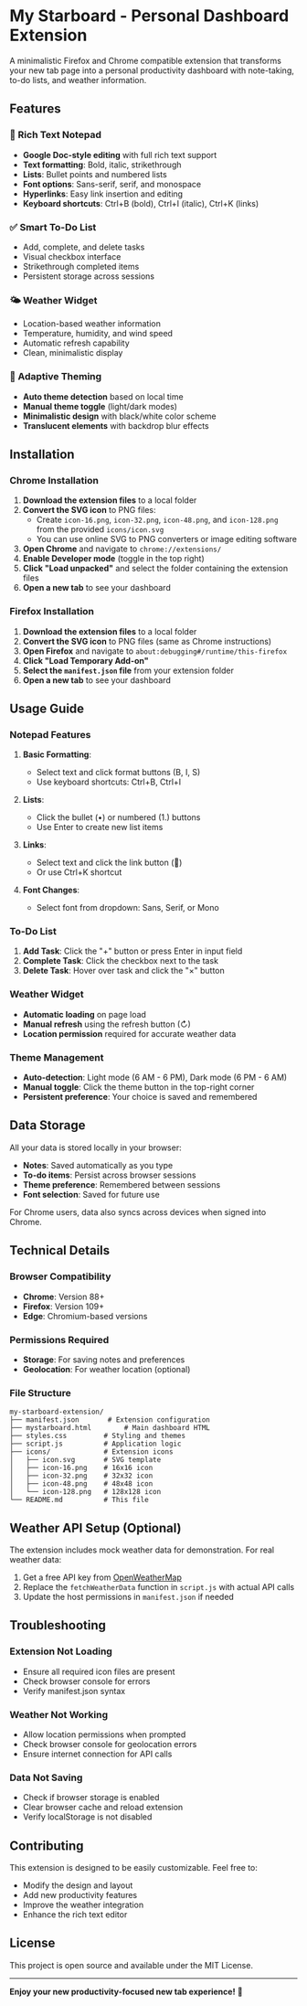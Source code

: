# My Starboard - Personal Dashboard Extension

A minimalistic Firefox and Chrome compatible extension that transforms your new tab page into a personal productivity dashboard with note-taking, to-do lists, and weather information.

## Features

### 📝 Rich Text Notepad
- **Google Doc-style editing** with full rich text support
- **Text formatting**: Bold, italic, strikethrough
- **Lists**: Bullet points and numbered lists
- **Font options**: Sans-serif, serif, and monospace
- **Hyperlinks**: Easy link insertion and editing
- **Keyboard shortcuts**: Ctrl+B (bold), Ctrl+I (italic), Ctrl+K (links)

### ✅ Smart To-Do List
- Add, complete, and delete tasks
- Visual checkbox interface
- Strikethrough completed items
- Persistent storage across sessions

### 🌤️ Weather Widget
- Location-based weather information
- Temperature, humidity, and wind speed
- Automatic refresh capability
- Clean, minimalistic display

### 🎨 Adaptive Theming
- **Auto theme detection** based on local time
- **Manual theme toggle** (light/dark modes)
- **Minimalistic design** with black/white color scheme
- **Translucent elements** with backdrop blur effects

## Installation

### Chrome Installation

1. **Download the extension files** to a local folder
2. **Convert the SVG icon** to PNG files:
   - Create `icon-16.png`, `icon-32.png`, `icon-48.png`, and `icon-128.png` from the provided `icons/icon.svg`
   - You can use online SVG to PNG converters or image editing software
3. **Open Chrome** and navigate to `chrome://extensions/`
4. **Enable Developer mode** (toggle in the top right)
5. **Click "Load unpacked"** and select the folder containing the extension files
6. **Open a new tab** to see your dashboard

### Firefox Installation

1. **Download the extension files** to a local folder
2. **Convert the SVG icon** to PNG files (same as Chrome instructions)
3. **Open Firefox** and navigate to `about:debugging#/runtime/this-firefox`
4. **Click "Load Temporary Add-on"**
5. **Select the `manifest.json` file** from your extension folder
6. **Open a new tab** to see your dashboard


## Usage Guide

### Notepad Features

1. **Basic Formatting**:
   - Select text and click format buttons (B, I, S)
   - Use keyboard shortcuts: Ctrl+B, Ctrl+I

2. **Lists**:
   - Click the bullet (•) or numbered (1.) buttons
   - Use Enter to create new list items

3. **Links**:
   - Select text and click the link button (🔗)
   - Or use Ctrl+K shortcut

4. **Font Changes**:
   - Select font from dropdown: Sans, Serif, or Mono



### To-Do List

1. **Add Task**: Click the "+" button or press Enter in input field
2. **Complete Task**: Click the checkbox next to the task
3. **Delete Task**: Hover over task and click the "×" button

### Weather Widget

- **Automatic loading** on page load
- **Manual refresh** using the refresh button (↻)
- **Location permission** required for accurate weather data

### Theme Management

- **Auto-detection**: Light mode (6 AM - 6 PM), Dark mode (6 PM - 6 AM)
- **Manual toggle**: Click the theme button in the top-right corner
- **Persistent preference**: Your choice is saved and remembered

## Data Storage

All your data is stored locally in your browser:

- **Notes**: Saved automatically as you type
- **To-do items**: Persist across browser sessions
- **Theme preference**: Remembered between sessions
- **Font selection**: Saved for future use

For Chrome users, data also syncs across devices when signed into Chrome.

## Technical Details

### Browser Compatibility
- **Chrome**: Version 88+
- **Firefox**: Version 109+
- **Edge**: Chromium-based versions

### Permissions Required
- **Storage**: For saving notes and preferences
- **Geolocation**: For weather location (optional)

### File Structure
```
my-starboard-extension/
├── manifest.json       # Extension configuration
├── mystarboard.html        # Main dashboard HTML
├── styles.css         # Styling and themes
├── script.js          # Application logic
├── icons/             # Extension icons
│   ├── icon.svg       # SVG template
│   ├── icon-16.png    # 16x16 icon
│   ├── icon-32.png    # 32x32 icon
│   ├── icon-48.png    # 48x48 icon
│   └── icon-128.png   # 128x128 icon
└── README.md          # This file
```

## Weather API Setup (Optional)

The extension includes mock weather data for demonstration. For real weather data:

1. Get a free API key from [OpenWeatherMap](https://openweathermap.org/api)
2. Replace the `fetchWeatherData` function in `script.js` with actual API calls
3. Update the host permissions in `manifest.json` if needed


## Troubleshooting

### Extension Not Loading
- Ensure all required icon files are present
- Check browser console for errors
- Verify manifest.json syntax

### Weather Not Working
- Allow location permissions when prompted
- Check browser console for geolocation errors
- Ensure internet connection for API calls

### Data Not Saving
- Check if browser storage is enabled
- Clear browser cache and reload extension
- Verify localStorage is not disabled

## Contributing

This extension is designed to be easily customizable. Feel free to:
- Modify the design and layout
- Add new productivity features
- Improve the weather integration
- Enhance the rich text editor

## License

This project is open source and available under the MIT License.

---

**Enjoy your new productivity-focused new tab experience!** 🚀 